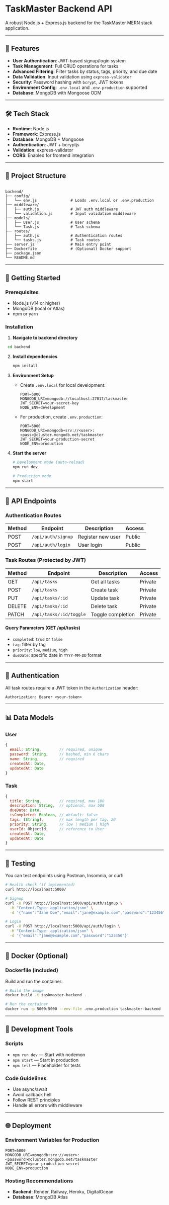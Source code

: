 # TaskMaster Backend API

A robust Node.js + Express.js backend for the TaskMaster MERN stack application.

---

## 🚀 Features

- **User Authentication**: JWT-based signup/login system
- **Task Management**: Full CRUD operations for tasks
- **Advanced Filtering**: Filter tasks by status, tags, priority, and due date
- **Data Validation**: Input validation using `express-validator`
- **Security**: Password hashing with `bcrypt`, JWT tokens
- **Environment Config**: `.env.local` and `.env.production` supported
- **Database**: MongoDB with Mongoose ODM

---

## 🛠️ Tech Stack

- **Runtime**: Node.js
- **Framework**: Express.js
- **Database**: MongoDB + Mongoose
- **Authentication**: JWT + bcryptjs
- **Validation**: express-validator
- **CORS**: Enabled for frontend integration

---

## 📁 Project Structure

```

backend/
├── config/
│   └── env.js               # Loads .env.local or .env.production
├── middleware/
│   ├── auth.js              # JWT auth middleware
│   └── validation.js        # Input validation middleware
├── models/
│   ├── User.js              # User schema
│   └── Task.js              # Task schema
├── routes/
│   ├── auth.js              # Authentication routes
│   └── tasks.js             # Task routes
├── server.js                # Main entry point
├── Dockerfile               # (Optional) Docker support
├── package.json
└── README.md

```

---

## 🚀 Getting Started

### Prerequisites

- Node.js (v14 or higher)
- MongoDB (local or Atlas)
- npm or yarn

### Installation

1. **Navigate to backend directory**
  
  ```bash
   cd backend
  ```

2. **Install dependencies**

   ```bash
   npm install
   ```

3. **Environment Setup**

   * Create `.env.local` for local development:

     ```env
     PORT=5000
     MONGODB_URI=mongodb://localhost:27017/taskmaster
     JWT_SECRET=your-secret-key
     NODE_ENV=development
     ```

   * For production, create `.env.production`:

     ```env
     PORT=5000
     MONGODB_URI=mongodb+srv://<user>:<pass>@cluster.mongodb.net/taskmaster
     JWT_SECRET=your-production-secret
     NODE_ENV=production
     ```

4. **Start the server**

   ```bash
   # Development mode (auto-reload)
   npm run dev

   # Production mode
   npm start
   ```

---

## 📡 API Endpoints

### Authentication Routes

| Method | Endpoint           | Description       | Access |
| ------ | ------------------ | ----------------- | ------ |
| POST   | `/api/auth/signup` | Register new user | Public |
| POST   | `/api/auth/login`  | User login        | Public |

### Task Routes (Protected by JWT)

| Method | Endpoint                | Description       | Access  |
| ------ | ----------------------- | ----------------- | ------- |
| GET    | `/api/tasks`            | Get all tasks     | Private |
| POST   | `/api/tasks`            | Create task       | Private |
| PUT    | `/api/tasks/:id`        | Update task       | Private |
| DELETE | `/api/tasks/:id`        | Delete task       | Private |
| PATCH  | `/api/tasks/:id/toggle` | Toggle completion | Private |

#### Query Parameters (GET /api/tasks)

* `completed`: `true` or `false`
* `tag`: filter by tag
* `priority`: `low`, `medium`, `high`
* `dueDate`: specific date in `YYYY-MM-DD` format

---

## 🔐 Authentication

All task routes require a JWT token in the `Authorization` header:

```
Authorization: Bearer <your-token>
```

---

## 📊 Data Models

### User

```js
{
  email: String,        // required, unique
  password: String,     // hashed, min 6 chars
  name: String,         // required
  createdAt: Date,
  updatedAt: Date
}
```

### Task

```js
{
  title: String,        // required, max 100
  description: String,  // optional, max 500
  dueDate: Date,
  isCompleted: Boolean, // default: false
  tags: [String],       // max length per tag: 20
  priority: String,     // low | medium | high
  userId: ObjectId,     // reference to User
  createdAt: Date,
  updatedAt: Date
}
```

---

## 🧪 Testing

You can test endpoints using Postman, Insomnia, or curl:

```bash
# Health check (if implemented)
curl http://localhost:5000/

# Signup
curl -X POST http://localhost:5000/api/auth/signup \
  -H "Content-Type: application/json" \
  -d '{"name":"Jane Doe","email":"jane@example.com","password":"123456"}'

# Login
curl -X POST http://localhost:5000/api/auth/login \
  -H "Content-Type: application/json" \
  -d '{"email":"jane@example.com","password":"123456"}'
```

---

## 🐳 Docker (Optional)

### Dockerfile (included)

Build and run the container:

```bash
# Build the image
docker build -t taskmaster-backend .

# Run the container
docker run -p 5000:5000 --env-file .env.production taskmaster-backend
```

---

## 🔧 Development Tools

### Scripts

* `npm run dev` — Start with nodemon
* `npm start` — Start in production
* `npm test` — Placeholder for tests

### Code Guidelines

* Use async/await
* Avoid callback hell
* Follow REST principles
* Handle all errors with middleware

---

## 🌐 Deployment

### Environment Variables for Production

```env
PORT=5000
MONGODB_URI=mongodb+srv://<user>:<password>@cluster.mongodb.net/taskmaster
JWT_SECRET=your-production-secret
NODE_ENV=production
```

### Hosting Recommendations

* **Backend**: Render, Railway, Heroku, DigitalOcean
* **Database**: MongoDB Atlas
